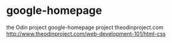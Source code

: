 # google-homepage
the Odin project google-homepage project
theodinproject.com
http://www.theodinproject.com/web-development-101/html-css
